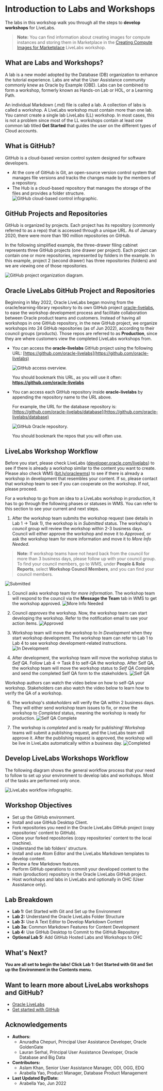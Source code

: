 # Introduction to Labs and Workshops

The labs in this workshop walk you through all the steps to **develop workshops** for LiveLabs.

  > **Note:** You can find information about creating images for compute instances and storing them in Marketplace in the [Creating Compute Images for Marketplace](https://oracle-livelabs.github.io/common/sample-livelabs-templates/create-labs/labs/workshops/compute/index.html) LiveLabs workshop.

## What are Labs and Workshops?
A lab is a new model adopted by the Database (DB) organization to enhance the tutorial experience. Labs are what the User Assistance community commonly knew as Oracle by Example (OBE). Labs can be combined to form a workshop, formerly known as Hands-on Lab or HOL, or a Learning Path.

An individual Markdown (.md) file is called a lab. A collection of labs is called a workshop. A LiveLabs workshop must contain more than one lab. You cannot create a single lab LiveLabs (LL) workshop. In most cases, this is not a problem since most of the LL workshops contain at least one common lab titled **Get Started** that guides the user on the different types of Cloud accounts.

## What is GitHub?
GitHub is a cloud-based version control system designed for software developers.
  * At the core of GitHub is Git, an open-source version control system that manages file versions and tracks the changes made by the members of a repository.
  * The Hub is a cloud-based repository that manages the storage of the files and provides a folder structure.
  ![GitHub cloud-based control infographic.](./images/git-hub-what-is-github.png " ")

## GitHub Projects and Repositories
GitHub is organized by projects. Each project has its repository (commonly referred to as a repo) that is accessed through a unique URL. As of January 2020, there were more than 190 million repositories on GitHub.

In the following simplified example, the three-drawer filing cabinet represents three GitHub projects (one drawer per project). Each project can contain one or more repositories, represented by folders in the example. In this example, project 2 (second drawer) has three repositories (folders) and we are viewing one of those repositories.

  ![GitHub project organization diagram.](./images/git-hub-projects-repositories.png " ")

## Oracle LiveLabs GitHub Project and Repositories

Beginning in May 2022, Oracle LiveLabs began moving from the oracle/learning-library repository to its own GitHub project [oracle-livelabs](https://github.com/oracle-livelabs), to ease the workshop development process and facilitate collaboration between Oracle product teams and customers. Instead of having all workshops in one GitHub repository, in the new GitHub project, we organize workshops into 24 GitHub repositories (as of Jun 2022), according to their council groups (products). Those repos are referred to as **Production**, since they are where customers view the completed LiveLabs workshops from.

+ You can access the **oracle-livelabs** GitHub project using the following URL:
  [https://github.com/oracle-livelabs](https://github.com/oracle-livelabs)

  ![GitHub access overview.](./images/github-oracle-livelabs.png " ")

  You should bookmark this URL, as you will use it often: **https://github.com/oracle-livelabs**

+ You can access each GitHub repository inside **oracle-livelabs** by appending the repository name to the URL above.

  For example, the URL for the database repository is:
  [https://github.com/oracle-livelabs/database](https://github.com/oracle-livelabs/database)

  ![GitHub Oracle repository.](./images//git-hub-oracle-repos.png " ")

  You should bookmark the repos that you will often use.

## LiveLabs Workshop Workflow

Before you start, please check LiveLabs ([developer.oracle.com/livelabs](https://developer.oracle.com/livelabs)) to see if there is already a workshop similar to the content you want to create. Please also check WMS ([bit.ly/oraclewms](https://bit.ly/oraclewms)) to see if there is already a workshop in development that resembles your content. If so, please contact that workshop team to see if you can cooperate on the workshop. If not, please proceed.

For a workshop to go from an idea to a LiveLabs workshop in production, it has to go through the following phases or statuses in WMS. You can refer to this section to see your current and next steps.

1. After the workshop team submits the workshop request (see details in Lab 1 -> Task 1), the workshop is in *Submitted* status. The workshop's *council* group will review the workshop within 2-3 business days. Council will either approve the workshop and move it to *Approved*, or ask the workshop team for more information and move it to *More Info Needed*.
>**Note:** If workshop teams have not heard back from the council for more than 3 business days, please follow up with your council group. To find your council members, go to WMS, under **People & Role Reports**, select **Workshop Council Members**, and you can find your council members.

   ![Submitted](./images/submitted.png " ")

1. Council asks workshop team for *more information*. The workshop team will respond to the council via the **Message the Team** tab in WMS to get the workshop approved.
  ![More Info Needed](./images/more-info-needed.png " ")

3. Council *approves* the workshop. Now, the workshop team can start developing the workshop. Refer to the notification email to see your action items.
  ![Approved](./images/approved.png " ")

4. Workshop team will move the workshop to *In Development* when they start workshop development. The workshop team can refer to Lab 1 to Lab 4 to see workshop development-related instructions.
  ![In Development](./images/in-development.png " ")

5. After development, the workshop team will move the workshop status to *Self QA*. Follow Lab 4 -> Task 8 to self-QA the workshop. After Self QA, the workshop team will move the workshop status to *Self QA Complete* and send the completed Self QA form to the stakeholders.
  ![Self QA](./images/self-qa.png " ")

  Workshop authors can watch the video below on how to self-QA your workshop. Stakeholders can also watch the video below to learn how to verify the QA of a workshop.
  [](youtube:8tirP-hibsk)

6. The workshop's *stakeholders* will verify the QA within 2 business days. They will either send workshop team issues to fix, or move the workshop to *Completed* status, meaning the workshop is ready for production.
  ![Self QA Complete](./images/self-qa-complete.png " ")

7. The workshop is *completed* and is ready for publishing! Workshop teams will submit a publishing request, and the LiveLabs team will approve it. After the publishing request is approved, the workshop will be live in LiveLabs automatically within a business day.
  ![Completed](./images/completed.png " ")


## Develop LiveLabs Workshops Workflow
The following diagram shows the general workflow process that your need to follow to set up your environment to develop labs and workshops. Most of the tasks are performed only once.

![LiveLabs workflow infographic.](./images/git-hub-workflow-flow-chart.png " ")

## Workshop Objectives
  * Set up the GitHub environment.
  * Install and use GitHub Desktop Client.
  * Fork repositories you need in the Oracle LiveLabs GitHub project (copy repositories' content to GitHub).
  * Clone your forked repositories (copy repositories' content to the local machine).
  * Understand the lab folders' structure.
  * Install and use Atom Editor and the LiveLabs Markdown templates to develop content.
  * Review a few Markdown features.
  * Perform GitHub operations to commit your developed content to the main (production) repository in the Oracle LiveLabs GitHub project.
  * Host workshops and labs in LiveLabs and optionally in OHC (User Assistance only).

## Lab Breakdown
- **Lab 1:** Get Started with Git and Set up the Environment
- **Lab 2:** Understand the Oracle LiveLabs Folder Structure
- **Lab 3:** Use A Text Editor to Develop Markdown Content
- **Lab 3a:** Common Markdown Features for Content Development
- **Lab 4:** Use GitHub Desktop to Commit to the GitHub Repository
- **Optional Lab 5:** Add GitHub Hosted Labs and Workshops to OHC

## What's Next?

  **You are all set to begin the labs! Click Lab 1: Get Started with Git and Set up the Environment in the Contents menu.**

## Want to learn more about LiveLabs workshops and GitHub?
  * [Oracle LiveLabs](https://apexapps.oracle.com/pls/apex/f?p=133:1)
  * [Get started with GitHub](https://docs.github.com/en/get-started)

## Acknowledgements

* **Authors:**
    * Anuradha Chepuri, Principal User Assistance Developer, Oracle GoldenGate
    * Lauran Serhal, Principal User Assistance Developer, Oracle Database and Big Data
* **Contributors:**
    * Aslam Khan, Senior User Assistance Manager, ODI, OGG, EDQ
    * Arabella Yao, Product Manager, Database Product Management
* **Last Updated By/Date:**
    * Arabella Yao, Jun 2022